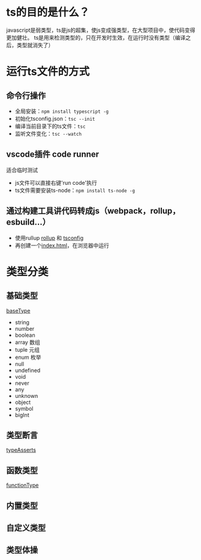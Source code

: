 # ts的目的是什么？
javascript是弱类型，ts是js的超集，使js变成强类型，在大型项目中，使代码变得更加健壮。
ts是用来检测类型的，只在开发时生效，在运行时没有类型（编译之后，类型就消失了）

# 运行ts文件的方式
## 命令行操作
- 全局安装：`npm install typescript -g`
- 初始化tsconfig.json：`tsc --init`
- 编译当前目录下的ts文件：`tsc`
- 监听文件变化：`tsc --watch`

## vscode插件 code runner
适合临时测试
- js文件可以直接右键'run code'执行
- ts文件需要安装ts-node：`npm install ts-node -g`

## 通过构建工具讲代码转成js（webpack，rollup，esbuild...）
- 使用rullup [rollup](./rollup.config.js) 和 [tsconfig](./tsconfig.json)
- 再创建一个[index.html](./dist/index.html)，在浏览器中运行

# 类型分类
## 基础类型
[baseType](./src/baseType.ts)
- string
- number
- boolean
- array 数组
- tuple 元组
- enum 枚举
- null
- undefined
- void
- never
- any
- unknown
- object
- symbol
- bigInt
## 类型断言
[typeAsserts](./src/typeAsserts.ts)
## 函数类型
[functionType](./src/functionType.ts)
## 内置类型
## 自定义类型
## 类型体操